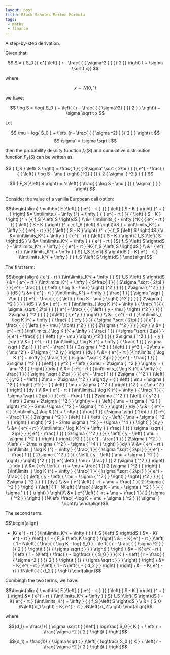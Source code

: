 ```yaml
---
layout: post
title: Black-Scholes-Merton Formula
tags:
 - maths
 - finance
---
```


A step-by-step derivation.

Given that:

$$ S = { S_0 }{ e^{ \left( { r - \frac{ { { \sigma^2 } } }{ 2 }} \right) t + \sigma \sqrt t x}} $$

where

$$x \sim N(0,1)$$

we have:

$$ \log S = \log{ S_0 } + \left( { r - \frac{ { { \sigma^2} } }{ 2 } } \right)t + \sigma \sqrt t x $$

Let 

$$ \mu  = log{ S_0 } + \left( {r - \frac{ { { \sigma ^2} } }{ 2 } } \right) t $$ 
$$ \sigma' = \sigma \sqrt t $$

then the probability desnity function $f_S(S)$ and cumulative distribution function $F_S(S)$ can be written as:

$$ { f_S } \left( S \right) = \frac{ 1 }{ { S\sigma' \sqrt { 2\pi } } }{ e^{ - \frac{ { { { \left( { \log S - \mu } \right) }^2} } }{ { 2 { \sigma' } ^2 } } } } $$

$$ { F_S }\left( S \right) = N \left( { \frac{ { \log S - \mu } }{ { \sigma' } } } \right) $$

Consider the value of a vanilla European call option:

$$\begin{align}
\mathbb{ E }\left[ { { e^{  - rt } }{ { \left( { S - K } \right) }^ +  } } \right]
 &= \int\limits_{  - \infty  }^{  + \infty  } { { e^{  - rt } }{ { \left( { S - K } \right) }^ +  }{ f_S }\left( S \right)dS } \\
 &= \int\limits_{  - \infty  }^K { { e^{  - rt } }{ { \left( { S - K } \right) }^ +  }{ f_S }\left( S \right)dS }  + \int\limits_K^{  + \infty  } { { e^{  - rt } }{ { \left( { S - K } \right) }^ +  }{ f_S }\left( S \right)dS } \\
 &= \int\limits_K^{  + \infty  } { { e^{  - rt } }\left( { S - K } \right){ f_S }\left( S \right)dS } \\
 &= \int\limits_K^{  + \infty  } { { e^{  - rt } }S{ f_S }\left( S \right)dS }  - \int\limits_K^{  + \infty  } { { e^{  - rt } }K{ f_S }\left( S \right)dS } \\
 &= { e^{  - rt } }\int\limits_K^{  + \infty  } { S{ f_S }\left( S \right)dS }  - K{ e^{  - rt } }\int\limits_K^{  + \infty  } { { f_S }\left( S \right)dS } 
\end{align}$$

The first term:

$$\begin{align}
{ e^{  - rt } }\int\limits_K^{  + \infty  } { S{ f_S }\left( S \right)dS }
 &= { e^{  - rt } }\int\limits_K^{  + \infty  } { S\frac{ 1 }{ { S\sigma '\sqrt { 2\pi  }  } }{ e^{  - \frac{ { { { \left( { \log S - \mu  } \right) }^2 } } }{ { 2\sigma { '^2 } } } } }dS } \\
 &= { e^{  - rt } }\int\limits_K^{  + \infty  } { \frac{ 1 }{ { \sigma '\sqrt { 2\pi  }  } }{ e^{  - \frac{ { { { \left( { \log S - \mu  } \right) }^2 } } }{ { 2\sigma { '^2 } } } } }dS } \\
 &= { e^{  - rt } }\int\limits_{ \log K }^{  + \infty  } { \frac{ 1 }{ { \sigma '\sqrt { 2\pi  }  } }{ e^{  - \frac{ { { { \left( { y - \mu  } \right) }^2 } } }{ { 2\sigma { '^2 } } } } }d\left( { { e^y } } \right) } \\
 &= { e^{  - rt } }\int\limits_{ \log K }^{  + \infty  } { \frac{ { { e^y } } }{ { \sigma '\sqrt { 2\pi  }  } }{ e^{  - \frac{ { { { \left( { y - \mu  } \right) }^2 } } }{ { 2\sigma { '^2 } } } } }dy } \\
 &= { e^{  - rt } }\int\limits_{ \log K }^{  + \infty  } { \frac{ 1 }{ { \sigma '\sqrt { 2\pi  }  } }{ e^{  - \frac{ { { { \left( { y - \mu  } \right) }^2 } } }{ { 2\sigma { '^2 } } } + y } }dy } \\
 &= { e^{  - rt } }\int\limits_{ \log K }^{  + \infty  } { \frac{ 1 }{ { \sigma '\sqrt { 2\pi  }  } }{ e^{  - \frac{ 1 }{ { 2\sigma { '^2 } } }\left( { { y^2 } - 2y\mu  + { \mu ^2 } - 2\sigma { '^2 }y } \right) } }dy } \\
 &= { e^{  - rt } }\int\limits_{ \log K }^{  + \infty  } { \frac{ 1 }{ { \sigma '\sqrt { 2\pi  }  } }{ e^{  - \frac{ 1 }{ { 2\sigma { '^2 } } }\left[ { { y^2 } - \left( { 2\mu  + 2\sigma { '^2 } } \right)y + { \mu ^2 } } \right] } }dy } \\
 &= { e^{  - rt } }\int\limits_{ \log K }^{  + \infty  } { \frac{ 1 }{ { \sigma '\sqrt { 2\pi  }  } }{ e^{  - \frac{ 1 }{ { 2\sigma { '^2 } } }\left[ { { y^2 } - \left( { 2\mu  + 2\sigma { '^2 } } \right)y + { { \left( { \mu  + \sigma { '^2 } } \right) }^2 } - { { \left( { \mu  + \sigma { '^2 } } \right) }^2 } + { \mu ^2 } } \right] } }dy } \\
 &= { e^{  - rt } }\int\limits_{ \log K }^{  + \infty  } { \frac{ 1 }{ { \sigma '\sqrt { 2\pi  }  } }{ e^{  - \frac{ 1 }{ { 2\sigma { '^2 } } }\left[ { { y^2 } - \left( { 2\mu  + 2\sigma { '^2 } } \right)y + { { \left( { \mu  + \sigma { '^2 } } \right) }^2 } - 2\mu \sigma { '^2 } - \sigma { '^4 } } \right] } }dy } \\
 &= { e^{  - rt } }\int\limits_{ \log K }^{  + \infty  } { \frac{ 1 }{ { \sigma '\sqrt { 2\pi  }  } }{ e^{  - \frac{ 1 }{ { 2\sigma { '^2 } } }\left[ { { { \left( { y - \left( { \mu  + \sigma { '^2 } } \right) } \right) }^2 } - 2\mu \sigma { '^2 } - \sigma { '^4 } } \right] } }dy } \\
 &= { e^{  - rt } }\int\limits_{ \log K }^{  + \infty  } { \frac{ 1 }{ { \sigma '\sqrt { 2\pi  }  } }{ e^{  - \frac{ 1 }{ { 2\sigma { '^2 } } }{ { \left[ { y - \left( { \mu  + \sigma { '^2 } } \right) } \right] }^2 } } }{ e^{  - \frac{ 1 }{ { 2\sigma { '^2 } } }\left( {  - 2\mu \sigma { '^2 } - \sigma { '^4 } } \right) } }dy } \\
 &= { e^{  - rt } }\int\limits_{ \log K }^{  + \infty  } { \frac{ 1 }{ { \sigma '\sqrt { 2\pi  }  } }{ e^{  - \frac{ 1 }{ { 2\sigma { '^2 } } }{ { \left[ { y - \left( { \mu  + \sigma { '^2 } } \right) } \right] }^2 } } }{ e^{ \left( { \mu  + \frac{ 1 }{ 2 }\sigma { '^2 } } \right) } }dy } \\
 &= { e^{ \left( { -rt + \mu  + \frac{ 1 }{ 2 }\sigma { '^2 } } \right) } }\int\limits_{ \log K }^{  + \infty  } { \frac{ 1 }{ { \sigma '\sqrt { 2\pi  }  } }{ e^{  - \frac{ { { { \left[ { y - \left( { \mu  + \sigma { '^2 } } \right) } \right] }^2 } } }{ { 2\sigma { '^2 } } } } }dy } \\
 &= { e^{ \left( { -rt + \mu  + \frac{ 1 }{ 2 }\sigma { '^2 } } \right) } }\left[ { 1 - N\left( { \frac{ { \log K - \mu  - \sigma { '^2 } } }{ { \sigma ' } } } \right) } \right]\\
 &= { e^{ \left( { -rt + \mu  + \frac{ 1 }{ 2 }\sigma { '^2 } } \right) } }N\left( \frac{ -\log K + \mu + \sigma { '^2 } }{ \sigma' } \right)\\
\end{align}$$


The second term:

$$\begin{align}
 - K{ e^{  - rt } }\int\limits_K^{  + \infty  } { { f_S }\left( S \right)dS } 
 &=  - K{ e^{  - rt } }\left[ { 1 - { F_S }\left( K \right) } \right] \\
 &=  - K{ e^{  - rt } }\left[ { 1 - N\left( { \frac{ { \log K - log{ S_0 } - \left( { r - \frac{ { { \sigma ^2 } } }{ 2 } } \right)t } }{ { \sigma \sqrt t  } } } \right) } \right] \\
 &=  - K{ e^{  - rt } }\left( { 1 - N\left[ { \frac{ {  - log\frac{ { { S_0 } } }{ K } - \left( { r - \frac{ { { \sigma ^2 } } }{ 2 } } \right)t } }{ { \sigma \sqrt t  } } } \right) } \right] \\
 &=  - K{ e^{  - rt } }\left[ { 1 - N\left( {  - { d_2 } } \right) } \right] \\
 &=  - K{ e^{  - rt } }N\left( { { d_2 } } \right)
\end{align}$$

Combingh the two terms, we have:

$$\begin{align}
\mathbb{ E }\left[ { { e^{  - rt } }{ { \left( { S - K } \right) }^ +  } } \right]
 &= { e^{  - rt } }\int\limits_K^{  + \infty  } { S{ f_S }\left( S \right)dS }  - K{ e^{  - rt } }\int\limits_K^{  + \infty  } { { f_S }\left( S \right)dS } \\
 &= { S_0 }N\left( d_1 \right) - K{ e^{  - rt } }N\left( d_2 \right)
\end{align}$$

where

$${d_1} = \frac{1}{ { \sigma \sqrt t } }\left[ { log\frac{ S_0 }{ K } + \left( r + \frac{ \sigma ^2 }{ 2 } \right)t } \right]$$

$${d_1} = \frac{1}{ { \sigma \sqrt t } }\left[ { log\frac{ S_0 }{ K } + \left( r - \frac{ \sigma ^2 }{ 2 } \right)t } \right]$$

